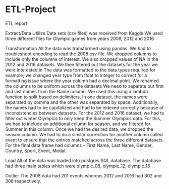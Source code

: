 # ETL-Project
ETL report

Extract/Data Utilize 
Data sets (csv files) was received from Kaggle
We used three different files for Olympic games from years 2008, 2012 and 2016

Transformation
All the data was transformed using pandas.
We had to troubleshoot encoding to read the 2008 csv file. 
We dropped columns to include only the columns of interest. We also dropped values of NA in the 2012 and 2016 datasets.
We then filtered out the datasets for the year we were interested in 
The data was formatted to the data types required for example; we changed year type from float to integer to correct for a formatting issue where the year column had a decimal point.
We renamed the columns to be uniform across the datasets
We need to separate out first and last names from the Name column. We used this using a lambda function to split based on delimiters. In one dataset, the names were separated by comma and the other was separated by space. Additionally, the names had to be capitalized and had to be indexed correctly because of inconsistencies between datasets.
For the 2012 and 2016 dataset, we had to filter out winter Olympics to only keep the Summer Olympics data. For this, we had to include an additional column for season, and we filtered for Summer in this column. Once we had the desired data, we dropped the season column. 
We had to do a similar correction for another column called event to ensure that the entries matched across the three different datasets.
For the final data frame had columns – First Name, Last Name, Gender, Country, Sport, Event, Medal.


Load
All of the data was loaded into postgres SQL database. The database had three main tables which were olympic_08, olympic_12, olympic_16


Outlier
The 2008 data had 201 events whereas 2012 and 2016 had 302 and 306 respectively.




